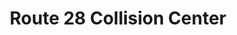 ---
title: "Route 28 Collision Center"
url: /west-bridgewater/route-28-collision-center/
shop: Autowerkstatt
---